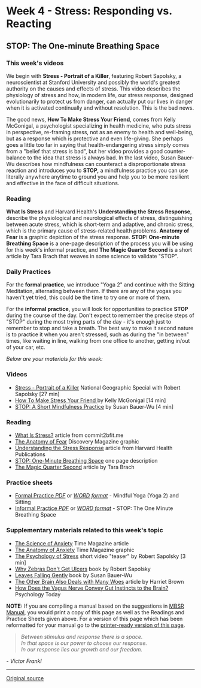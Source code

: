 Week 4 - Stress: Responding vs. Reacting
========================================

STOP: The One-minute Breathing Space
------------------------------------

### This week's videos  
We begin with **Stress - Portrait of a Killer**, featuring Robert Sapolsky, a
neuroscientist at Stanford University and possibly the world's greatest
authority on the causes and effects of stress. This video describes the
physiology of stress and how, in modern life, our stress response, designed
evolutionarily to protect us from danger, can actually put our lives in danger
when it is activated continually and without resolution. This is the bad news.

The good news, **How To Make Stress Your Friend**, comes from Kelly McGonigal,
a psychologist specializing in health medicine, who puts stress in perspective,
re-framing stress, not as an enemy to health and well-being, but as a response
which is protective and even life-giving. She perhaps goes a little too far in
saying that health-endangering stress simply comes from a "belief that stress
is bad", but her video provides a good counter-balance to the idea that stress
is always bad. In the last video, Susan Bauer-Wu describes how mindfulness can
counteract a disproportionate stress reaction and introduces you to **STOP,** a
mindfulness practice you can use literally anywhere anytime to ground you and
help you to be more resilient and effective in the face of difficult
situations.

### Reading  
**What Is Stress** and Harvard Health's **Understanding the Stress Response**,
describe the physiological and neurological effects of stress, distinguishing
between acute stress, which is short-term and adaptive, and chronic stress,
which is the primary cause of stress-related health problems. **Anatomy of
Fear** is a graphic depiction of the stress response. **STOP: One-minute
Breathing Space** is a one-page description of the process you will be using
for this week's informal practice, and **The Magic Quarter Second** is a short
    article by Tara Brach that weaves in some science to validate "STOP".

### Daily Practices  
For the **formal practice**, we introduce "Yoga 2" and continue with the
Sitting Meditation, alternating between them. If there are any of the yogas you
haven't yet tried, this could be the time to try one or more of them.

For the **informal practice**, you will look for opportunities to practice
**STOP** during the course of the day. Don't expect to remember the precise
steps of "STOP" during the most trying parts of the day - it's enough just to
remember to stop and take a breath. The best way to make it second nature is to
practice it when you aren't stressed, such as during the "in between" times,
like waiting in line, walking from one office to another, getting in/out of
your car, etc.

_Below are your materials for this week:_

### Videos
* [Stress - Portrait of a Killer][38] National Geographic Special with Robert Sapolsky [27 min]  
* [How To Make Stress Your Friend ][39] by Kelly McGonigal [14 min]  
* [STOP: A Short Mindfulness Practice][40] by Susan Bauer-Wu [4 min]  

### Reading  
* [What Is Stress?][41] article from commit2bfit.me  
* [The Anatomy of Fear][42] Discovery Magazine graphic  
* [Understanding the Stress Response][43] article from Harvard Health Publications  
* [STOP: One-Minute Breathing Space][44] one page description  
* [The Magic Quarter Second][45] article by Tara Brach  

### Practice sheets  
* [Formal Practice _PDF_][46] or [_WORD format_][47] \- Mindful Yoga (Yoga 2) and Sitting  
* [Informal Practice _PDF_][48] or [_WORD format_][49] \- STOP: The One Minute Breathing Space  

### Supplementary materials related to this week's topic  
* [The Science of Anxiety][50] Time Magazine article  
* [The Anatomy of Anxiety][51] Time Magazine graphic  
* [The Psychology of Stress][52] short video "teaser" by Robert Sapolsky [3 min]  
* [Why Zebras Don't Get Ulcers][53] book by Robert Sapolsky  
* [Leaves Falling Gently][54] book by Susan Bauer-Wu  
* [The Other Brain Also Deals with Many Woes][55] article by Harriet Brown  
* [How Does the Vagus Nerve Convey Gut Instincts to the Brain?][56] Psychology Today  

**NOTE:** If you are compiling a manual based on the suggestions in [MBSR
Manual][16], you would print a copy of this page as well as the Readings and
Practice Sheets given above. For a version of this page which has been
reformatted for your manual go to the [printer-ready version of this page][57].


> _Between stimulus and response there is a space.  
In that space is our power to choose our response.  
In our response lies our growth and our freedom._
  
\- _Victor Frankl_

[16]: selfguidedMBSR_manual.html
[38]: https://www.youtube.com/watch?v=a58RrLUs4YE&amp;index=2&amp;list=PLbiVpU59JkVZeQPQ1u5mS8U1c0V7J5OJU
[39]: https://www.youtube.com/watch?v=154-mh8JbNg&amp;list=PLbiVpU59JkVZeQPQ1u5mS8U1c0V7J5OJU&amp;index=2
[40]: https://www.youtube.com/watch?v=WaszqhPCWX0&amp;index=4&amp;list=PLbiVpU59JkVZeQPQ1u5mS8U1c0V7J5OJU
[41]: docs/week4/what-is-stress.pdf
[42]: docs/week4/anatomy-of-fear.pdf
[43]: docs/week4/understanding-stress.pdf
[44]: docs/week4/STOP.pdf
[45]: docs/week4/magic-quarter-second.pdf
[46]: practice/week4-formal.pdf
[47]: practice/week4-formal.docx
[48]: practice/week4-informal.pdf
[49]: practice/week4-informal.docx
[50]: docs/week4/science-of-anxiety.pdf
[51]: docs/week4/anatomy-of-anxiety.pdf
[52]: https://www.youtube.com/watch?v=r8-jOAsvj2c&amp;index=1&amp;list=PLbiVpU59JkVZeQPQ1u5mS8U1c0V7J5OJU
[53]: http://www.amazon.com/Why-Zebras-Dont-Ulcers-Third/dp/0805073698
[54]: http://www.amazon.com/Leaves-Falling-Gently-Life-Limiting-Connectedness/dp/1572249994
[55]: docs/week4/otherbrain.pdf
[56]: https://www.psychologytoday.com/blog/the-athletes-way/201405/how-does-the-vagus-nerve-convey-gut-instincts-the-brain
[57]: http://palousemindfulness.com/docs/manualMBSRweek4.pdf

-----

[Original source](http://palousemindfulness.com/selfguidedMBSR_week4.html "Permalink to MBSR week 4")
